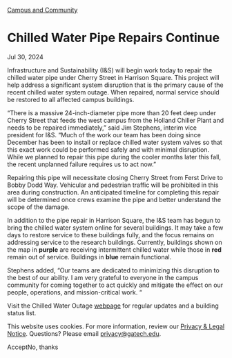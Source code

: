 [Campus and Community](https://www.gatech.edu/news/topic/campus-and-community)

# Chilled Water Pipe Repairs Continue

Jul 30, 2024


Infrastructure and Sustainability (I&S) will begin work today to repair the chilled water pipe under Cherry Street in Harrison Square. This project will help address a significant system disruption that is the primary cause of the recent chilled water system outage. When repaired, normal service should be restored to all affected campus buildings.

“There is a massive 24-inch-diameter pipe more than 20 feet deep under Cherry Street that feeds the west campus from the Holland Chiller Plant and needs to be repaired immediately,” said Jim Stephens, interim vice president for I&S. “Much of the work our team has been doing since December has been to install or replace chilled water system valves so that this exact work could be performed safely and with minimal disruption. While we planned to repair this pipe during the cooler months later this fall, the recent unplanned failure requires us to act now.”

Repairing this pipe will necessitate closing Cherry Street from Ferst Drive to Bobby Dodd Way. Vehicular and pedestrian traffic will be prohibited in this area during construction. An anticipated timeline for completing this repair will be determined once crews examine the pipe and better understand the scope of the damage.

In addition to the pipe repair in Harrison Square, the I&S team has begun to bring the chilled water system online for several buildings. It may take a few days to restore service to these buildings fully, and the focus remains on addressing service to the research buildings. Currently, buildings shown on the map in **purple** are receiving intermittent chilled water while those in **red** remain out of service. Buildings in **blue** remain functional.

Stephens added, “Our teams are dedicated to minimizing this disruption to the best of our ability. I am very grateful to everyone in the campus community for coming together to act quickly and mitigate the effect on our people, operations, and mission-critical work. “

Visit the Chilled Water Outage [webpage](https://facilities.gatech.edu/chilled-water-outage) for regular updates and a building status list.

This website uses cookies. For more information, review our [Privacy & Legal Notice](https://www.gatech.edu/privacy). Questions? Please email [privacy@gatech.edu](mailto:privacy@gatech.edu).


AcceptNo, thanks